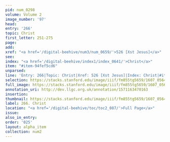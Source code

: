 ```yaml
---
pid: num_0298
volume: Volume 2
image_number: '97'
head:
entry: '266'
topic: Christ
first_letter: 251-275
page:
add:
xref: "<a href='/digital-beehive/num3/num_0659/'>526 [Xst Jesus]</a>"
see:
index: "<a href='/digital-beehive/index1/index_0641/'>Christ</a>"
item: "#item-94fef5cd6"
unparsed:
line: 'Entry: 266|Topic: Christ|Xref: 526 [Xst Jesus]|Index: Christ|#item-94fef5cd6'
selection: https://stacks.stanford.edu/image/iiif/fm855tg5659/1607_0564/231,278,3095,853/full/0/default.jpg
full_image: https://stacks.stanford.edu/image/iiif/fm855tg5659/1607_0564/full/full/0/default.jpg
annotation_uri: http://dev.llgc.org.uk/annotation/1571163470163
insertion:
thumbnail: https://stacks.stanford.edu/image/iiif/fm855tg5659/1607_0564/231,278,600,180/250,/0/default.jpg
label: 266. Christ
location: "<a href='/digital-beehive/toc/toc2_087/'>Full Page</a>"
issue:
also_in_entry:
order: '025'
layout: alpha_item
collection: num2
---
```

